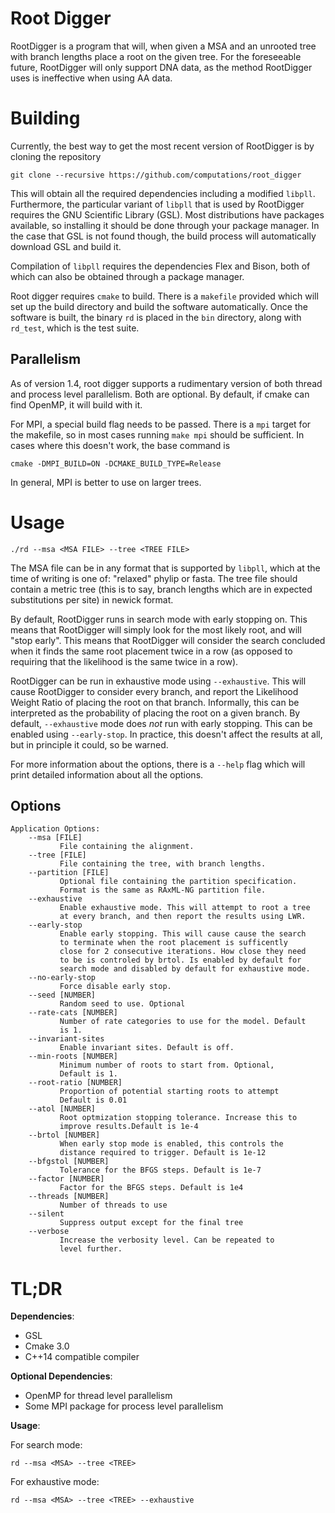 # Root Digger

RootDigger is a program that will, when given a MSA and an unrooted tree with
branch lengths place a root on the given tree. For the foreseeable future,
RootDigger will only support DNA data, as the method RootDigger uses is
ineffective when using AA data.

# Building

Currently, the best way to get the most recent version of RootDigger is by
cloning the repository

    git clone --recursive https://github.com/computations/root_digger

This will obtain all the required dependencies including a modified `libpll`.
Furthermore, the particular variant of `libpll` that is used by RootDigger
requires the GNU Scientific Library (GSL). Most distributions have packages
available, so installing it should be done through your package manager. In the
case that GSL is not found though, the build process will automatically download
GSL and build it.

Compilation of `libpll` requires the dependencies Flex and Bison, both of which
can also be obtained through a package manager.

Root digger requires `cmake` to build. There is a `makefile` provided which will
set up the build directory and build the software automatically. Once the
software is built, the binary `rd` is placed in the `bin` directory, along with
`rd_test`, which is the test suite.

## Parallelism

As of version 1.4, root digger supports a rudimentary version of both thread and
process level parallelism. Both are optional. By default, if cmake can find
OpenMP, it will build with it. 

For MPI, a special build flag needs to be passed. There is a `mpi` target for
the makefile, so  in most cases running `make mpi` should be sufficient. In
cases where this doesn't work, the base command is

    cmake -DMPI_BUILD=ON -DCMAKE_BUILD_TYPE=Release

In general, MPI is better to use on larger trees.

# Usage

    ./rd --msa <MSA FILE> --tree <TREE FILE>

The MSA file can be in any format that is supported by `libpll`, which at the
time of writing is one of: "relaxed" phylip or fasta. The tree file should
contain a metric tree (this is to say, branch lengths which are in expected
substitutions per site) in newick format.

By default, RootDigger runs in search mode with early stopping on. This means
that RootDigger will simply look for the most likely root, and will "stop
early". This means that RootDigger will consider the search concluded when it
finds the same root placement twice in a row (as opposed to requiring that the
likelihood is the same twice in a row).

RootDigger can be run in exhaustive mode using `--exhaustive`. This will cause
RootDigger to consider every branch, and report the Likelihood Weight Ratio of
placing the root on that branch. Informally, this can be interpreted as the
probability of placing the root on a given branch. By default, `--exhaustive`
mode does _not_ run with early stopping. This can be enabled using
`--early-stop`. In practice, this doesn't affect the results at all, but in
principle it could, so be warned.

For more information about the options, there is a `--help` flag which will
print detailed information about all the options.

## Options

```
Application Options:
    --msa [FILE]
           File containing the alignment.
    --tree [FILE]
           File containing the tree, with branch lengths.
    --partition [FILE]
           Optional file containing the partition specification.
           Format is the same as RAxML-NG partition file.
    --exhaustive
           Enable exhaustive mode. This will attempt to root a tree
           at every branch, and then report the results using LWR.
    --early-stop
           Enable early stopping. This will cause cause the search
           to terminate when the root placement is sufficently
           close for 2 consecutive iterations. How close they need
           to be is controled by brtol. Is enabled by default for
           search mode and disabled by default for exhaustive mode.
    --no-early-stop
           Force disable early stop.
    --seed [NUMBER]
           Random seed to use. Optional
    --rate-cats [NUMBER]
           Number of rate categories to use for the model. Default
           is 1.
    --invariant-sites
           Enable invariant sites. Default is off.
    --min-roots [NUMBER]
           Minimum number of roots to start from. Optional,
           Default is 1.
    --root-ratio [NUMBER]
           Proportion of potential starting roots to attempt
           Default is 0.01
    --atol [NUMBER]
           Root optmization stopping tolerance. Increase this to 
           improve results.Default is 1e-4
    --brtol [NUMBER]
           When early stop mode is enabled, this controls the
           distance required to trigger. Default is 1e-12
    --bfgstol [NUMBER]
           Tolerance for the BFGS steps. Default is 1e-7
    --factor [NUMBER]
           Factor for the BFGS steps. Default is 1e4
    --threads [NUMBER]
           Number of threads to use
    --silent
           Suppress output except for the final tree
    --verbose
           Increase the verbosity level. Can be repeated to
           level further.
```

# TL;DR

**Dependencies**: 

- GSL
- Cmake 3.0
- C++14 compatible compiler

**Optional Dependencies**:

- OpenMP for thread level parallelism
- Some MPI package for process level parallelism

**Usage**:

For search mode:

    rd --msa <MSA> --tree <TREE> 

For exhaustive mode:

    rd --msa <MSA> --tree <TREE> --exhaustive
